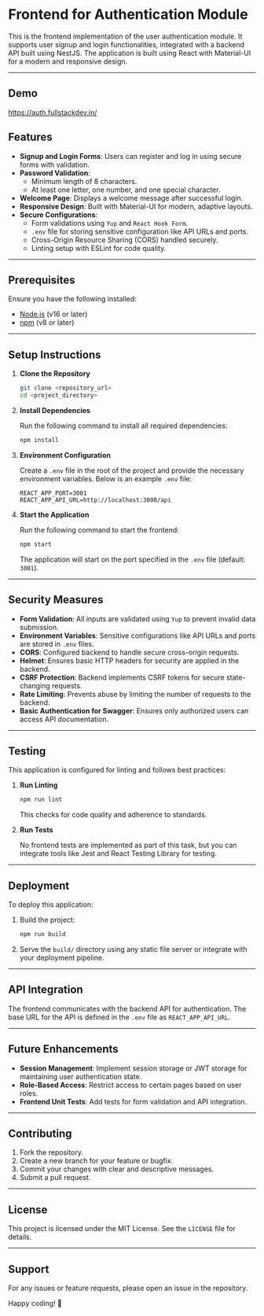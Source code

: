 
# Frontend for Authentication Module

This is the frontend implementation of the user authentication module. It supports user signup and login functionalities, integrated with a backend API built using NestJS. The application is built using React with Material-UI for a modern and responsive design.

---

## Demo

https://auth.fullstackdev.in/

## Features

- **Signup and Login Forms**: Users can register and log in using secure forms with validation.
- **Password Validation**:
    - Minimum length of 8 characters.
    - At least one letter, one number, and one special character.
- **Welcome Page**: Displays a welcome message after successful login.
- **Responsive Design**: Built with Material-UI for modern, adaptive layouts.
- **Secure Configurations**:
    - Form validations using `Yup` and `React Hook Form`.
    - `.env` file for storing sensitive configuration like API URLs and ports.
    - Cross-Origin Resource Sharing (CORS) handled securely.
    - Linting setup with ESLint for code quality.

---

## Prerequisites

Ensure you have the following installed:

- [Node.js](https://nodejs.org/) (v16 or later)
- [npm](https://www.npmjs.com/) (v8 or later)

---

## Setup Instructions

1. **Clone the Repository**

   ```bash
   git clone <repository_url>
   cd <project_directory>
   ```

2. **Install Dependencies**

   Run the following command to install all required dependencies:

   ```bash
   npm install
   ```

3. **Environment Configuration**

   Create a `.env` file in the root of the project and provide the necessary environment variables. Below is an example `.env` file:

   ```env
   REACT_APP_PORT=3001
   REACT_APP_API_URL=http://localhost:3000/api
   ```

4. **Start the Application**

   Run the following command to start the frontend:

   ```bash
   npm start
   ```

   The application will start on the port specified in the `.env` file (default: `3001`).

---

## Security Measures

- **Form Validation**: All inputs are validated using `Yup` to prevent invalid data submission.
- **Environment Variables**: Sensitive configurations like API URLs and ports are stored in `.env` files.
- **CORS**: Configured backend to handle secure cross-origin requests.
- **Helmet**: Ensures basic HTTP headers for security are applied in the backend.
- **CSRF Protection**: Backend implements CSRF tokens for secure state-changing requests.
- **Rate Limiting**: Prevents abuse by limiting the number of requests to the backend.
- **Basic Authentication for Swagger**: Ensures only authorized users can access API documentation.

---

## Testing

This application is configured for linting and follows best practices:

1. **Run Linting**

   ```bash
   npm run lint
   ```

   This checks for code quality and adherence to standards.

2. **Run Tests**

   No frontend tests are implemented as part of this task, but you can integrate tools like Jest and React Testing Library for testing.

---

## Deployment

To deploy this application:

1. Build the project:

   ```bash
   npm run build
   ```

2. Serve the `build/` directory using any static file server or integrate with your deployment pipeline.

---

## API Integration

The frontend communicates with the backend API for authentication. The base URL for the API is defined in the `.env` file as `REACT_APP_API_URL`.

---

## Future Enhancements

- **Session Management**: Implement session storage or JWT storage for maintaining user authentication state.
- **Role-Based Access**: Restrict access to certain pages based on user roles.
- **Frontend Unit Tests**: Add tests for form validation and API integration.

---

## Contributing

1. Fork the repository.
2. Create a new branch for your feature or bugfix.
3. Commit your changes with clear and descriptive messages.
4. Submit a pull request.

---

## License

This project is licensed under the MIT License. See the `LICENSE` file for details.

---

## Support

For any issues or feature requests, please open an issue in the repository.

Happy coding! 🎉

